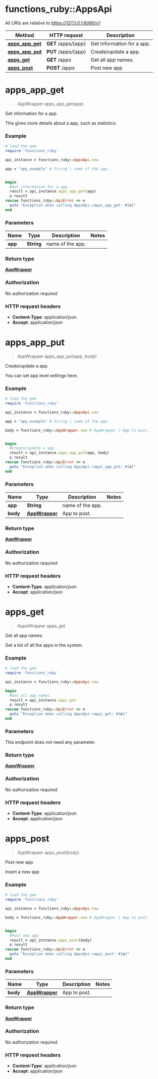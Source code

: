 # functions_ruby::AppsApi

All URIs are relative to *https://127.0.0.1:8080/v1*

Method | HTTP request | Description
------------- | ------------- | -------------
[**apps_app_get**](AppsApi.md#apps_app_get) | **GET** /apps/{app} | Get information for a app.
[**apps_app_put**](AppsApi.md#apps_app_put) | **PUT** /apps/{app} | Create/update a app.
[**apps_get**](AppsApi.md#apps_get) | **GET** /apps | Get all app names.
[**apps_post**](AppsApi.md#apps_post) | **POST** /apps | Post new app


# **apps_app_get**
> AppWrapper apps_app_get(app)

Get information for a app.

This gives more details about a app, such as statistics.

### Example
```ruby
# load the gem
require 'functions_ruby'

api_instance = functions_ruby::AppsApi.new

app = "app_example" # String | name of the app.


begin
  #Get information for a app.
  result = api_instance.apps_app_get(app)
  p result
rescue functions_ruby::ApiError => e
  puts "Exception when calling AppsApi->apps_app_get: #{e}"
end
```

### Parameters

Name | Type | Description  | Notes
------------- | ------------- | ------------- | -------------
 **app** | **String**| name of the app. | 

### Return type

[**AppWrapper**](AppWrapper.md)

### Authorization

No authorization required

### HTTP request headers

 - **Content-Type**: application/json
 - **Accept**: application/json



# **apps_app_put**
> AppWrapper apps_app_put(app, body)

Create/update a app.

You can set app level settings here. 

### Example
```ruby
# load the gem
require 'functions_ruby'

api_instance = functions_ruby::AppsApi.new

app = "app_example" # String | name of the app.

body = functions_ruby::AppWrapper.new # AppWrapper | App to post.


begin
  #Create/update a app.
  result = api_instance.apps_app_put(app, body)
  p result
rescue functions_ruby::ApiError => e
  puts "Exception when calling AppsApi->apps_app_put: #{e}"
end
```

### Parameters

Name | Type | Description  | Notes
------------- | ------------- | ------------- | -------------
 **app** | **String**| name of the app. | 
 **body** | [**AppWrapper**](AppWrapper.md)| App to post. | 

### Return type

[**AppWrapper**](AppWrapper.md)

### Authorization

No authorization required

### HTTP request headers

 - **Content-Type**: application/json
 - **Accept**: application/json



# **apps_get**
> AppsWrapper apps_get

Get all app names.

Get a list of all the apps in the system.

### Example
```ruby
# load the gem
require 'functions_ruby'

api_instance = functions_ruby::AppsApi.new

begin
  #Get all app names.
  result = api_instance.apps_get
  p result
rescue functions_ruby::ApiError => e
  puts "Exception when calling AppsApi->apps_get: #{e}"
end
```

### Parameters
This endpoint does not need any parameter.

### Return type

[**AppsWrapper**](AppsWrapper.md)

### Authorization

No authorization required

### HTTP request headers

 - **Content-Type**: application/json
 - **Accept**: application/json



# **apps_post**
> AppWrapper apps_post(body)

Post new app

Insert a new app

### Example
```ruby
# load the gem
require 'functions_ruby'

api_instance = functions_ruby::AppsApi.new

body = functions_ruby::AppWrapper.new # AppWrapper | App to post.


begin
  #Post new app
  result = api_instance.apps_post(body)
  p result
rescue functions_ruby::ApiError => e
  puts "Exception when calling AppsApi->apps_post: #{e}"
end
```

### Parameters

Name | Type | Description  | Notes
------------- | ------------- | ------------- | -------------
 **body** | [**AppWrapper**](AppWrapper.md)| App to post. | 

### Return type

[**AppWrapper**](AppWrapper.md)

### Authorization

No authorization required

### HTTP request headers

 - **Content-Type**: application/json
 - **Accept**: application/json



